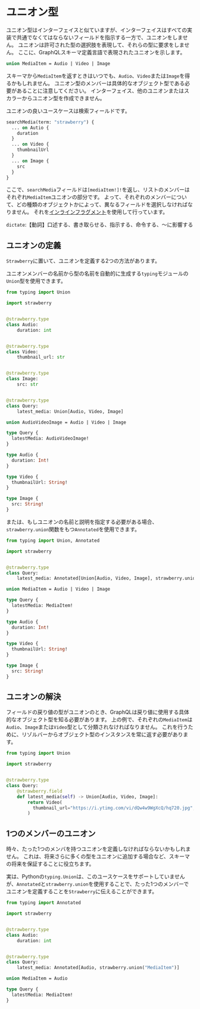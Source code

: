 # ユニオン型

ユニオン型はインターフェイスと似ていますが、インターフェイスはすべての実装で共通でなくてはならないフィールドを指示する一方で、ユニオンをしません。
ユニオンは許可された型の選択肢を表現して、それらの型に要求をしません。
ここに、GraphQLスキーマ定義言語で表現されたユニオンを示します。

```graphql
union MediaItem = Audio | Video | Image
```

スキーマから`MediaItem`を返すときはいつでも、`Audio`、`Video`または`Image`を得るかもしれません。
ユニオン型のメンバーは具体的なオブジェクト型である必要があることに注意してください。
インターフェイス、他のユニオンまたはスカラーからユニオン型を作成できません。

ユニオンの良いユースケースは検索フィールドです。

```graphql
searchMedia(term: "strawberry") {
  ... on Autio {
    duration
  }
  ... on Video {
    thumbnailUrl
  }
  ... on Image {
    src
  }
}
```

ここで、`searchMedia`フィールドは`[mediaItem!]!`を返し、リストのメンバーはそれぞれ`MediaItem`ユニオンの部分です。
よって、それぞれのメンバーについて、どの種類のオブジェクトかによって、異なるフィールドを選択しなければなりません。
それを[インラインフラグメント](https://graphql.org/learn/queries/#inline-fragments)を使用して行っています。

`dictate`:【動詞】口述する、書き取らせる、指示する、命令する、〜に影響する

## ユニオンの定義

`Strawberry`に置いて、ユニオンを定義する2つの方法があります。

ユニオンメンバーの名前から型の名前を自動的に生成する`typing`モジュールの`Union`型を使用できます。

```python
from typing import Union

import strawberry


@strawberry.type
class Audio:
    duration: int


@strawberry.type
class Video:
    thumbnail_url: str


@strawberry.type
class Image:
    src: str


@strawberry.type
class Query:
    latest_media: Union[Audio, Video, Image]
```

```graphql
union AudioVideoImage = Audio | Video | Image

type Query {
  latestMedia: AudioVideoImage!
}

type Audio {
  duration: Int!
}

type Video {
  thumbnailUrl: String!
}

type Image {
  src: String!
}
```

または、もしユニオンの名前と説明を指定する必要がある場合、`strawberry.union`関数をもつ`Annotated`を使用できます。

```python
from typing import Union, Annotated

import strawberry


@strawberry.type
class Query:
    latest_media: Annotated[Union[Audio, Video, Image], strawberry.union("MediaItem")]
```

```graphql
union MediaItem = Audio | Video | Image

type Query {
  latestMedia: MediaItem!
}

type Audio {
  duration: Int!
}

type Video {
  thumbnailUrl: String!
}

type Image {
  src: String!
}
```

## ユニオンの解決

フィールドの戻り値の型がユニオンのとき、GraphQLは戻り値に使用する具体的なオブジェクト型を知る必要があります。
上の例で、それぞれの`MediaItem`は`Audio`、`Image`または`Video`型として分類されなければなりません。
これを行うために、リゾルバーからオブジェクト型のインスタンスを常に返す必要があります。

```python
from typing import Union

import strawberry


@strawberry.type
class Query:
    @strawberry.field
    def latest_media(self) -> Union[Audio, Video, Image]:
        return Video(
          thumbnail_url="https://i.ytimg.com/vi/dQw4w9WgXcQ/hq720.jpg",
        )
```

## 1つのメンバーのユニオン

時々、たった1つのメンバを持つユニオンを定義しなければならないかもしれません。
これは、将来さらに多くの型をユニオンに追加する場合など、スキーマの将来を保証することに役立ちます。

実は、Pythonの`typing.Union`は、このユースケースをサポートしていませんが、`Annotated`と`strawberry.union`を使用することで、たった1つのメンバーでユニオンを定義することを`Strawberry`に伝えることができます。

```python
from typing import Annotated

import strawberry


@strawberry.type
class Audio:
    duration: int


@strawberry.type
class Query:
    latest_media: Annotated[Audio, strawberry.union("MediaItem")]
```

```graphql
union MediaItem = Audio

type Query {
  latestMedia: MediaItem!
}
```
